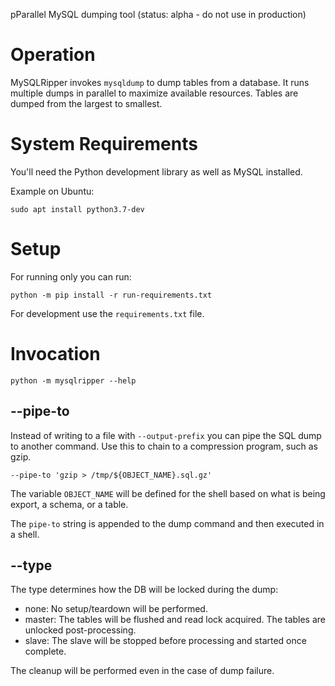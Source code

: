 pParallel MySQL dumping tool (status: alpha - do not use in production)


# Operation

MySQLRipper invokes `mysqldump` to dump tables from a database. It runs multiple dumps in parallel to maximize available resources. Tables are dumped from the largest to smallest.


# System Requirements

You'll need the Python development library as well as MySQL installed.

Example on Ubuntu:
```
sudo apt install python3.7-dev
```

# Setup

For running only you can run:

```
python -m pip install -r run-requirements.txt
```

For development use the `requirements.txt` file.

# Invocation

```
python -m mysqlripper --help
```


## --pipe-to

Instead of writing to a file with `--output-prefix` you can pipe the SQL dump to another command. Use this to chain to a compression program, such as gzip.

```
--pipe-to 'gzip > /tmp/${OBJECT_NAME}.sql.gz'
```

The variable `OBJECT_NAME` will be defined for the shell based on what is being export, a schema, or a table.

The `pipe-to` string is appended to the dump command and then executed in a shell.


## --type

The type determines how the DB will be locked during the dump:

- none: No setup/teardown will be performed.
- master: The tables will be flushed and read lock acquired. The tables are unlocked post-processing.
- slave: The slave will be stopped before processing and started once complete.

The cleanup will be performed even in the case of dump failure.
